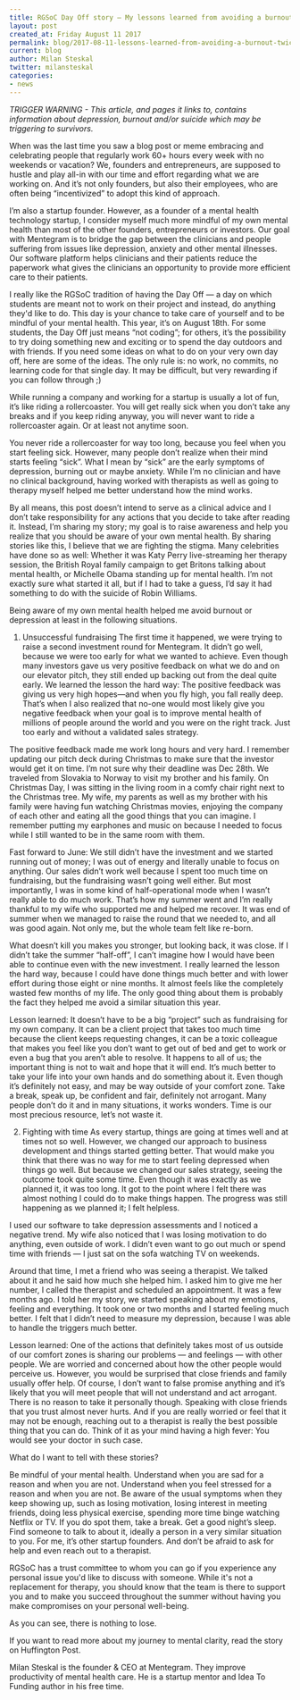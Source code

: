 ```yaml
---
title: RGSoC Day Off story — My lessons learned from avoiding a burnout, twice.
layout: post
created_at: Friday August 11 2017
permalink: blog/2017-08-11-lessons-learned-from-avoiding-a-burnout-twice
current: blog
author: Milan Steskal 
twitter: milansteskal
categories:
- news
---
```


*TRIGGER WARNING -  This article, and pages it links to, contains information about depression, burnout and/or suicide which may be triggering to survivors.*

When was the last time you saw a blog post or meme embracing and celebrating people that regularly work 60+ hours every week with no weekends or vacation? We, founders and entrepreneurs, are supposed to hustle and play all-in with our time and effort regarding what we are working on. And it’s not only founders, but also their employees, who are often being “incentivized” to adopt this kind of approach.  

I’m also a startup founder. However, as a founder of a mental health technology startup, I consider myself much more mindful of my own mental health than most of the other founders, entrepreneurs or investors. Our goal with Mentegram is to bridge the gap between the clinicians and people suffering from issues like depression, anxiety and other mental illnesses. Our software platform helps clinicians and their patients reduce the paperwork what gives the clinicians an opportunity to provide more efficient care to their patients.

I really like the RGSoC tradition of having the Day Off — a day on which students are meant not to work on their project and instead, do anything they'd like to do. This day is your chance to take care of yourself and to be mindful of your mental health. This year, it’s on August 18th. For some students, the Day Off just means “not coding”; for others, it’s the possibility to try doing something new and exciting or to spend the day outdoors and with friends. If you need some ideas on what to do on your very own day off, here are some of the ideas. The only rule is: no work, no commits, no learning code for that single day. It may be difficult, but very rewarding if you can follow through ;)

While running a company and working for a startup is usually a lot of fun, it’s like riding a rollercoaster. You will get really sick when you don’t take any breaks and if you keep riding anyway, you will never want to ride a rollercoaster again. Or at least not anytime soon.

You never ride a rollercoaster for way too long, because you feel when you start feeling sick. However, many people don’t realize when their mind starts feeling “sick”. What I mean by “sick” are the early symptoms of depression, burning out or maybe anxiety. While I’m no clinician and have no clinical background, having worked with therapists as well as going to therapy myself helped me better understand how the mind works.

By all means, this post doesn’t intend to serve as a clinical advice and I don’t take responsibility for any actions that you decide to take after reading it. Instead, I’m sharing my story; my goal is to raise awareness and help you realize that you should be aware of your own mental health. By sharing stories like this, I believe that we are fighting the stigma. Many celebrities have done so as well: Whether it was Katy Perry live-streaming her therapy session, the British Royal family campaign to get Britons talking about mental health, or Michelle Obama standing up for mental health. I’m not exactly sure what started it all, but if I had to take a guess, I’d say it had something to do with the suicide of Robin Williams.

Being aware of my own mental health helped me avoid burnout or depression at least in the following situations. 

1. Unsuccessful fundraising
The first time it happened, we were trying to raise a second investment round for Mentegram. It didn’t go well, because we were too early for what we wanted to achieve. Even though many investors gave us very positive feedback on what we do and on our elevator pitch, they still ended up backing out from the deal quite early. We learned the lesson the hard way: The positive feedback was giving us very high hopes—and when you fly high, you fall really deep. That’s when I also realized that no-one would most likely give you negative feedback when your goal is to improve mental health of millions of people around the world and you were on the right track. Just too early and without a validated sales strategy.

The positive feedback made me work long hours and very hard. I remember updating our pitch deck during Christmas to make sure that the investor would get it on time. I’m not sure why their deadline was Dec 28th. We traveled from Slovakia to Norway to visit my brother and his family. On Christmas Day, I was sitting in the living room in a comfy chair right next to the Christmas tree. My wife, my parents as well as my brother with his family were having fun watching Christmas movies, enjoying the company of each other and eating all the good things that you can imagine. I remember putting my earphones and music on because I needed to focus while I still wanted to be in the same room with them. 

Fast forward to June: We still didn’t have the investment and we started running out of money; I was out of energy and literally unable to focus on anything. Our sales didn’t work well because I spent too much time on fundraising, but the fundraising wasn’t going well either. But most importantly, I was in some kind of half-operational mode when I wasn’t really able to do much work. That’s how my summer went and I’m really thankful to my wife who supported me and helped me recover. It was end of summer when we managed to raise the round that we needed to, and all was good again. Not only me, but the whole team felt like re-born.

What doesn’t kill you makes you stronger, but looking back, it was close. If I didn’t take the summer “half-off”, I can’t imagine how I would have been able to continue even with the new investment. I really learned the lesson the hard way, because I could have done things much better and with lower effort during those eight or nine months. It almost feels like the completely wasted few months of my life. The only good thing about them is probably the fact they helped me avoid a similar situation this year.

Lesson learned: It doesn’t have to be a big “project” such as fundraising for my own company. It can be a client project that takes too much time because the client keeps requesting changes, it can be a toxic colleague that makes you feel like you don’t want to get out of bed and get to work or even a bug that you aren’t able to resolve. It happens to all of us; the important thing is not to wait and hope that it will end. It’s much better to take your life into your own hands and do something about it. Even though it’s definitely not easy, and may be way outside of your comfort zone. Take a break, speak up, be confident and fair, definitely not arrogant. Many people don’t do it and in many situations, it works wonders. Time is our most precious resource, let’s not waste it.

2. Fighting with time
As every startup, things are going at times well and at times not so well. However, we changed our approach to business development and things started getting better. That would make you think that there was no way for me to start feeling depressed when things go well. But because we changed our sales strategy, seeing the outcome took quite some time. Even though it was exactly as we planned it, it was too long. It got to the point where I felt there was almost nothing I could do to make things happen. The progress was still happening as we planned it; I felt helpless.

I used our software to take depression assessments and I noticed a negative trend. My wife also noticed that I was losing motivation to do anything, even outside of work. I didn’t even want to go out much or spend time with friends — I just sat on the sofa watching TV on weekends.

Around that time, I met a friend who was seeing a therapist. We talked about it and he said how much she helped him. I asked him to give me her number, I called the therapist and scheduled an appointment. It was a few months ago. I told her my story, we started speaking about my emotions, feeling and everything. It took one or two months and I started feeling much better. I felt that I didn’t need to measure my depression, because I was able to handle the triggers much better.

Lesson learned: One of the actions that definitely takes most of us outside of our comfort zones is sharing our problems — and feelings — with other people. We are worried and concerned about how the other people would perceive us. However, you would be surprised that close friends and family usually offer help. Of course, I don’t want to false promise anything and it’s likely that you will meet people that will not understand and act arrogant. There is no reason to take it personally though. Speaking with close friends that you trust almost never hurts. And if you are really worried or feel that it may not be enough, reaching out to a therapist is really the best possible thing that you can do. Think of it as your mind having a high fever: You would see your doctor in such case.

What do I want to tell with these stories? 

Be mindful of your mental health. Understand when you are sad for a reason and when you are not. Understand when you feel stressed for a reason and when you are not. Be aware of the usual symptoms when they keep showing up, such as losing motivation, losing interest in meeting friends, doing less physical exercise, spending more time binge watching Netflix or TV. If you do spot them, take a break. Get a good night’s sleep. Find someone to talk to about it, ideally a person in a very similar situation to you. For me, it’s other startup founders. And don’t be afraid to ask for help and even reach out to a therapist. 

RGSoC has a trust committee to whom you can go if you experience any personal issue you'd like to discuss with someone. While it's not a replacement for therapy, you should know that the team is there to support you and to make you succeed throughout the summer without having you make compromises on your personal well-being.

As you can see, there is nothing to lose.


If you want to read more about my journey to mental clarity, read the story on Huffington Post.

Milan Steskal is the founder & CEO at Mentegram. They improve productivity of mental health care. He is a startup mentor and Idea To Funding author in his free time.

